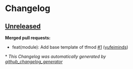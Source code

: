 # Changelog

## [Unreleased](https://github.com/lonegunmanb/terraform-verified-module/tree/HEAD)

**Merged pull requests:**

- feat\(module\): Add base template of tfmod [\#1](https://github.com/lonegunmanb/terraform-verified-module/pull/1) ([yufeiminds](https://github.com/yufeiminds))



\* *This Changelog was automatically generated by [github_changelog_generator](https://github.com/github-changelog-generator/github-changelog-generator)*
